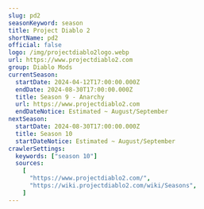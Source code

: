 ```yaml
---
slug: pd2
seasonKeyword: season
title: Project Diablo 2
shortName: pd2
official: false
logo: /img/projectdiablo2logo.webp
url: https://www.projectdiablo2.com
group: Diablo Mods
currentSeason:
  startDate: 2024-04-12T17:00:00.000Z
  endDate: 2024-08-30T17:00:00.000Z
  title: Season 9 - Anarchy
  url: https://www.projectdiablo2.com
  endDateNotice: Estimated ~ August/September
nextSeason:
  startDate: 2024-08-30T17:00:00.000Z
  title: Season 10
  startDateNotice: Estimated ~ August/September
crawlerSettings:
  keywords: ["season 10"]
  sources:
    [
      "https://www.projectdiablo2.com/",
      "https://wiki.projectdiablo2.com/wiki/Seasons",
    ]
---
```

